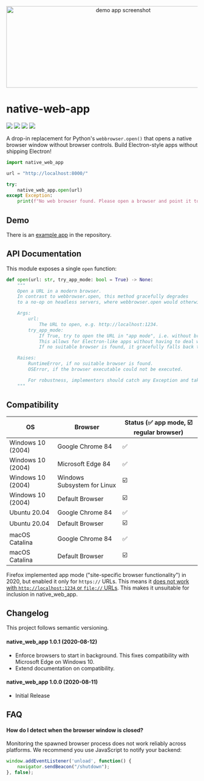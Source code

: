 <p align="center">
    <img alt="demo app screenshot" width="600" height="215" src="https://uploads.hi.ls/2020-08/example-app.png">
</p>

# native-web-app
![](https://img.shields.io/pypi/wheel/native-web-app.svg)
![](https://img.shields.io/pypi/v/native-web-app.svg)
![](https://img.shields.io/pypi/pyversions/native-web-app.svg)
![](https://img.shields.io/pypi/l/native-web-app.svg)

A drop-in replacement for Python's `webbrowser.open()` 
that opens a native browser window without browser controls. Build Electron-style apps without shipping Electron!

```python
import native_web_app

url = "http://localhost:8000/"

try:
    native_web_app.open(url)
except Exception:
    print(f"No web browser found. Please open a browser and point it to {url}.")
```

## Demo

There is an [example app](https://github.com/mhils/native_web_app/blob/master/example-app.pyw) in the repository.

## API Documentation

This module exposes a single `open` function:

```python
def open(url: str, try_app_mode: bool = True) -> None:
    """
    Open a URL in a modern browser.
    In contrast to webbrowser.open, this method gracefully degrades
    to a no-op on headless servers, where webbrowser.open would otherwise open lynx.

    Args:
        url:
            The URL to open, e.g. http://localhost:1234.
        try_app_mode:
            If True, try to open the URL in "app mode", i.e. without browser controls.
            This allows for Electron-like apps without having to deal with Electron.
            If no suitable browser is found, it gracefully falls back to a regular browser instance.

    Raises:
        RuntimeError, if no suitable browser is found.
        OSError, if the browser executable could not be executed.

        For robustness, implementors should catch any Exception and take that as a signal that opening the URL failed.
    """
```

## Compatibility

OS | Browser | Status (✅ app mode, ☑️ regular browser)
--- | --- | ---
Windows 10 (2004) | Google Chrome 84 | ✅
Windows 10 (2004) | Microsoft Edge 84 | ✅
Windows 10 (2004) | Windows Subsystem for Linux | ☑️
Windows 10 (2004) | Default Browser | ☑️
Ubuntu 20.04 | Google Chrome 84 | ✅
Ubuntu 20.04 | Default Browser | ☑️
macOS Catalina | Google Chrome 84 | ✅
macOS Catalina | Default Browser | ☑️

Firefox implemented app mode ("site-specific browser functionality") in 2020,
but enabled it only for `https://` URLs. This means it [does not work with `http://localhost:1234`
or `file://` URLs](https://bugzilla.mozilla.org/show_bug.cgi?id=1631271).
This makes it unsuitable for inclusion in native_web_app.

## Changelog

This project follows semantic versioning.

#### native_web_app 1.0.1 (2020-08-12)

 - Enforce browsers to start in background. This fixes
   compatibility with Microsoft Edge on Windows 10.
 - Extend documentation on compatibility.

#### native_web_app 1.0.0 (2020-08-11)

 - Initial Release

## FAQ

#### How do I detect when the browser window is closed?

Monitoring the spawned browser process does not work reliably across platforms.
We recommend you use JavaScript to notify your backend:

```javascript
window.addEventListener('unload', function() {
    navigator.sendBeacon("/shutdown");
}, false);
```
